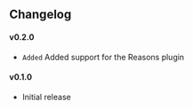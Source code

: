 ## Changelog

#### v0.2.0
- `Added` Added support for the Reasons plugin

#### v0.1.0
- Initial release
